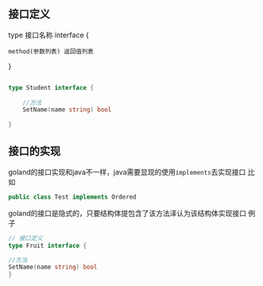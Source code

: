 ## 接口定义


type 接口名称 interface {

    method(参数列表) 返回值列表

}

```go

type Student interface {
	
	//方法
	SetName(name string) bool
	
}

```

## 接口的实现
goland的接口实现和java不一样，java需要显现的使用`implements`去实现接口
比如
```java
public class Test implements Ordered
```

goland的接口是隐式的，只要结构体提包含了该方法泽认为该结构体实现接口 例子
```go
// 接口定义
type Fruit interface {

//方法
SetName(name string) bool
}

```
